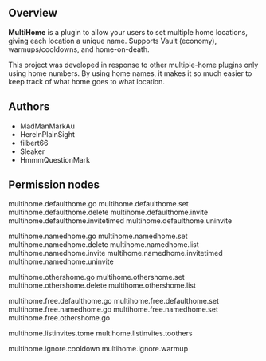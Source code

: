 Overview
--------

**MultiHome** is a plugin to allow your users to set multiple home locations, giving each location a unique name. Supports Vault (economy), warmups/cooldowns, and home-on-death.

This project was developed in response to other multiple-home plugins only using home numbers. By using home names, it makes it so much easier to keep track of what home goes to what location.

Authors
-------

 - MadManMarkAu
 - HereInPlainSight
 - filbert66
 - Sleaker
 - HmmmQuestionMark

Permission nodes
----------------

  multihome.defaulthome.go
  multihome.defaulthome.set
  multihome.defaulthome.delete
  multihome.defaulthome.invite
  multihome.defaulthome.invitetimed
  multihome.defaulthome.uninvite

  multihome.namedhome.go
  multihome.namedhome.set
  multihome.namedhome.delete
  multihome.namedhome.list
  multihome.namedhome.invite
  multihome.namedhome.invitetimed
  multihome.namedhome.uninvite

  multihome.othershome.go
  multihome.othershome.set
  multihome.othershome.delete
  multihome.othershome.list

  multihome.free.defaulthome.go
  multihome.free.defaulthome.set
  multihome.free.namedhome.go
  multihome.free.namedhome.set
  multihome.free.othershome.go

  multihome.listinvites.tome
  multihome.listinvites.toothers

  multihome.ignore.cooldown
  multihome.ignore.warmup
	
